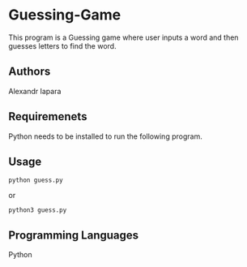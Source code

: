 # Guessing-Game

This program is a Guessing game where user inputs a word and then guesses letters to find the word.

## Authors 
Alexandr Iapara

## Requiremenets
Python needs to be installed to run the following program.

## Usage
```
python guess.py
```
or 
```
python3 guess.py
```

## Programming Languages
Python
